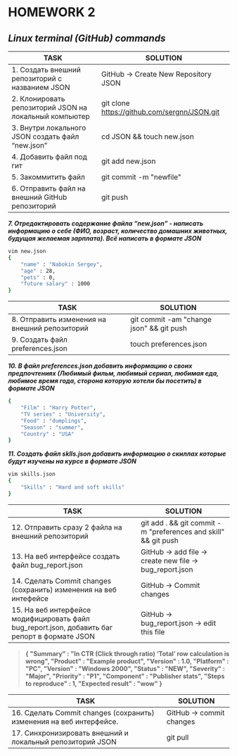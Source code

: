 # HOMEWORK 2

## _Linux terminal (GitHub) commands_

| TASK | SOLUTION |
| ------ | ------ |
| 1. Создать внешний репозиторий c названием JSON | GitHub -> Create New Repository JSON |
| 2. Клонировать репозиторий JSON на локальный компьютер | git clone https://github.com/sergnn/JSON.git |
| 3. Внутри локального JSON создать файл “new.json” | cd JSON && touch new.json |
| 4. Добавить файл под гит | git add new.json |
| 5. Закоммитить файл | git commit -m "newfile" |
| 6. Отправить файл на внешний GitHub репозиторий | git push |

***7. Отредактировать содержание файла “new.json” - написать информацию о себе (ФИО, возраст, количество домашних животных, будущая желаемая зарплата). Всё написать в формате JSON***
```sh
vim new.json
{
    "name" : "Nabokin Sergey",
    "age" : 28,
    "pets" : 0,
    "future salary" : 1000
}
```

| TASK | SOLUTION |
| ------ | ------ |
| 8. Отправить изменения на внешний репозиторий | git commit -am "change json" && git push |
| 9. Создать файл preferences.json | touch preferences.json |

***10. В файл preferences.json добавить информацию о своих предпочтениях (Любимый фильм, любимый сериал, любимая еда, любимое время года, сторона которую хотели бы посетить) в формате JSON***

```sh
{
    "Film" : "Harry Potter",
    "TV series" : "University",
    "Food" : "dumplings",
    "Season" : "summer",
    "Country" : "USA"
}
```

***11. Создать файл sklls.json добавить информацию о скиллах которые будут изучены на курсе в формате JSON***

```sh
vim skills.json
{
    "Skills" : "Hard and soft skills"
}
```

| TASK | SOLUTION |
| ------ | ------ |
| 12. Отправить сразу 2 файла на внешний репозиторий  | git add . && git commit -m "preferences and skill" && git push |
| 13. На веб интерфейсе создать файл bug_report.json | GitHub -> add file -> create new file -> bug_report.json |
| 14. Сделать Commit changes (сохранить) изменения на веб интефейсе | GitHub -> Commit changes |
| 15. На веб интерфейсе модифицировать файл bug_report.json, добавить баг репорт в формате JSON | GitHub -> bug_report.json -> edit this file |

> **{ 
        "Summary" : "In CTR (Click through ratio) ‘Total’ row calculation is wrong",
        "Product" : "Example product",
"Version" : 1.0,
         "Platform" : "PC",
          "Version" : "Windows 2000",
          "Status" : "NEW",
         "Severity" : "Major",
         "Priority" : "P1",
         "Component" : "Publisher stats",
        "Steps to reproduce" : 1,
          "Expected result" : "wow"
         }**

| TASK | SOLUTION |
| ------ | ------ |
| 16. Сделать Commit changes (сохранить) изменения на веб интерфейсе.  | GitHub -> commit changes |
| 17. Синхронизировать внешний и локальный репозиторий JSON  | git pull |


